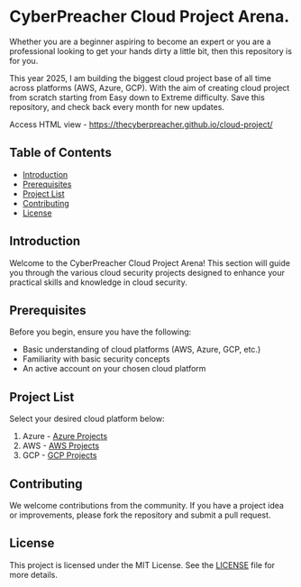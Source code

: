 # CyberPreacher Cloud Project Arena.

Whether you are a beginner aspiring to become an expert or you are a professional looking to get your hands dirty a little bit, then this repository is for you.

This year 2025, I am building the biggest cloud project base of all time across platforms (AWS, Azure, GCP). With the aim of creating cloud project from scratch starting from Easy down to Extreme difficulty.
Save this repository, and check back every month for new updates. 

Access HTML view - https://thecyberpreacher.github.io/cloud-project/

## Table of Contents
- [Introduction](#introduction)
- [Prerequisites](#prerequisites)
- [Project List](#project-list)
- [Contributing](#contributing)
- [License](#license)

## Introduction
Welcome to the CyberPreacher Cloud Project Arena! This section will guide you through the various cloud security projects designed to enhance your practical skills and knowledge in cloud security.

## Prerequisites
Before you begin, ensure you have the following:
- Basic understanding of cloud platforms (AWS, Azure, GCP, etc.)
- Familiarity with basic security concepts
- An active account on your chosen cloud platform

## Project List
Select your desired cloud platform below:
1. Azure - [Azure Projects](./Azure/README.md)
2. AWS - [AWS Projects](./AWS/README.md)
3. GCP - [GCP Projects](./GCP/README.md)

## Contributing
We welcome contributions from the community. If you have a project idea or improvements, please fork the repository and submit a pull request.

## License
This project is licensed under the MIT License. See the [LICENSE](LICENSE) file for more details.
